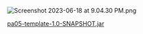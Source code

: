 ![Screenshot 2023-06-18 at 9.04.30 PM.png](..%2F..%2F..%2F..%2F..%2Fvar%2Ffolders%2F2g%2F83tzbxnn5nn5njbh694yv7dh0000gn%2FT%2FTemporaryItems%2FNSIRD_screencaptureui_ysReLA%2FScreenshot%202023-06-18%20at%209.04.30%20PM.png)

[pa05-template-1.0-SNAPSHOT.jar](build%2Flibs%2Fpa05-template-1.0-SNAPSHOT.jar) 